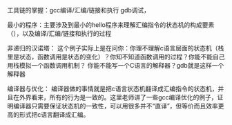 工具链的掌握：gcc编译/汇编/链接和执行 gdb调试，

最小的程序：主要涉及到最小的hello程序来理解汇编指令的状态机的构成要素（），以及编译/汇编/链接和执行的过程

非递归的汉诺塔：
这个例子实际上是在问你：你理不理解c语言层面的状态机（栈里是状态，函数调用是状态的变化）？你知不知道函数调用的过程？你能不能自己用栈模拟一个函数调用机制？
你能不能写一个C语言的解释器？gdb就是这样一个解释器

编译器与优化：
编译器做的事情就是把c语言状态机翻译成汇编指令的状态机，并且在外界看来，所有的行为是一致的。这里老师讲了一些gcc编译优化的例子，证明编译器只需要保证状态机的一致性，可以用很多并不“直译”，但等价而且效率更高的形式把c语言翻译成汇编。